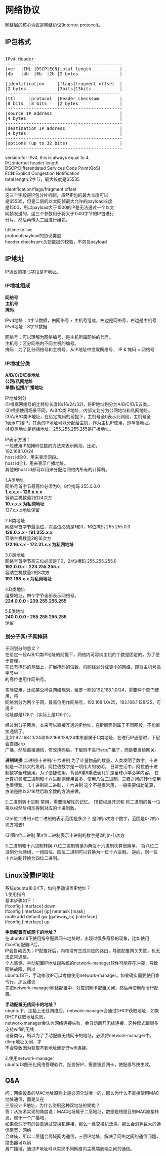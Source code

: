# 网络协议                  
网络层的核心协议是网络协议(internet protocol)。

## IP包格式  
<pre>  
IPv4 Header  
---------------------------------------------  
|ver  |IHL |DSCP|ECN|total length           |  
|4b   |4b  |6b  |2b |2 bytes                |  
---------------------------------------------  
|identification     |flags|fragment offset  |  
|2 bytes            |3bits|13bits           |  
--------------------------------------------  
|ttl     |protocol  |Header checksum        |  
|8 bits  |8 bits    |2 bytes                |  
---------------------------------------------  
|source IP address                          |  
|4 bytes                                    |  
---------------------------------------------  
|destination IP address                     |  
|4 bytes                                    |  
---------------------------------------------  
|options (up to 32 bits)                    |  
---------------------------------------------  
</pre>  
version:for IPv4, this is always equal to 4.    
IHL:internet header length    
DSCP:Differentiated Services Code Point(QoS)     
ECN:Explicit Congestion Notification    
total length:2字节，最大长度是65535  
  
identification/flags/fragment offset  
这三个字段是IP包分片机制，虽然IP包的最大长度可以  
是65535，但是二层的以太网帧最大允许的payload长度  
是1500，所以payload大于1500的IP是无法通过一个以太  
网帧发送的，这三个参数用于将大于1500字节的IP包进行  
分片，然后再传入二层进行组包。  
  
ttl:time to live    
protocol:payload的协议类型  
header checksum:头部数据的校验，不包含payload  
  
                  
## IP地址 
IP协议的核心字段是IP地址。  

### IP地址组成
**网络号**      
**主机号**      
**掩码**      
      
IPv4地址：4字节数据，由网络号 + 主机号组成，左边是网络号，右边是主机号                  
IPv6地址：8字节数据                  
      
网络号：可以理解为网络编号，是主机所属网络的代号。      
主机号：区分网络内不同主机的编号。      
掩码：为了区分网络号和主机号，从IP地址中提取网络号， IP & 掩码 = 网络号                    
      
### IP地址分类      
**A/B/C/D/E类地址**      
**公网/私网地址**      
**单播/组播/广播地址**      
      
IP地址划分      
(1)根据网络号的比特位长度(8/16/24/32)，将IP地址划分为A/B/C/D/E五类。      
(2)根据使用场景不同，A/B/C类IP地址，内部又划分为公网地址和私网地址。      
(3)A/B/C类IP地址，在给定掩码的前提下，主机号全0表示此网段，主机号全      
   1表示广播IP，其余的IP地址可以分配给主机，作为主机IP使用，即单播地址。        
(4)D类地址是组播地址，255.255.255.255是广播地址。      
      
IP表示方法：                
一般使用IP加掩码位数的方法来表示网段，比如，                
192.168.1.0/24                
host id全0，用来表示网段。                
host id全1，用来表示广播地址。                
其他的host id都可以用来分配给网络内所有的计算机。                
                
1.A类地址                
网络号首字节最高位必须为0，8位掩码 255.0.0.0                  
**1.x.x.x - 126.x.x.x**                  
容纳主机数量2的24次方                  
**10.x.x.x 为私网地址**                  
127.x.x.x地址保留                  
                  
2.B类地址                
网络号首字节最高位，次高位必须是1和0，16位掩码 255.255.0.0                  
**128.0.x.x - 191.255.x.x**                     
容纳主机数量2的16次方                  
**172.16.x.x - 172.31.x.x 为私网地址**                  
                  
3.C类地址                
网络号首字节高三位必须是110，24位掩码 255.255.255.0                  
**192.0.0.x - 223.255.255.x**                  
容纳主机数量2的8次方                  
**192.168.x.x 为私网地址**                  
                  
4.D类地址                  
组播地址，四个字节全部表示网络号。                
**224.0.0.0 - 239.255.255.255**                
                  
5.E类地址                  
**240.0.0.0 - 255.255.255.255**        
保留        
              
### 划分子网/子网掩码                  
子网划分的意义？      
在给定一段A/B/C类IP地址的前提下，网络内可容纳主机的个数是固定的，为了便于管理，    
在已有掩码的基础上，扩展掩码的位数，将网络划分成更小的网络，即将主机号高字节中    
的高位也用作网络号。    
    
实际应用，比如某公司做网络规划，给定一网段192.168.1.0/24，需要两个部门使用，将    
网络划分为两个子网，最高位用作网络号，192.168.1.0/25，192.168.1.128/25，可用IP    
地址都是128个（实际上是126个）。    
    
经过划分子网后，本来可以直接互通的IP地址，在IP层面则属于不同网段，不能直接通信了。    
比如192.168.1.1/24和192.168.128/24本来都属于C类地址，在进行IP通信时，下层会直接arp    
广播，然后直接通信，修改掩码后，下层则不进行arp广播了，而是要发给网关。      

**进制转换**
二进制/十进制/十六进制
为了计量物品的数量，人类发明了数字，十进制是一项伟大的发明，阿拉伯数字是一项伟大的发明。
日常生活中，阿拉伯十进制数字全球通用，为了便捷使用，背诵9乘9乘法表几乎是全球小学必学内容。
在计算机领域二进制和十六进制则使用最多，使用八位二进制，三者之间的转化使用也很频繁。
1.十进制转二进制，十六进制
这个不是很常用，一般需要借助笔算，方法是除以2/16然后取余数的方法来做。

2.二进制转十进制
常用，需要理解性的记忆。
(1)按权展开求和
将二进制的每一位乘以权然后相加得到对应的十进制数。

(2)n位二进制
n位二进制的表示范围是多少？
是2的n次方个数字，范围是0-2的n次方减去1

(3)第n位二进制
第n位二进制表示十进制的数字是2的(n-1)次方

3.二进制和十六进制转换
八位二进制转换为两位十六进制快算很简单。
将八位二进制分为两组，一组四位，四位二进制可以转换为一位十六进制。
逆向，则一位十六进制转换为四位二进制。
    
## Linux设置IP地址            
系统ubuntu18.04下，如何手动设置IP地址？              
1.使用指令              
基本步骤如下：              
ifconfig  [interface]  down             
ifconfig  [interface]  [ip]  netmask  [mask]             
route add default gw [gateway_ip] [interface]           
ifconfig  [interface]  up             
          
**手动配置有线网卡的地址？**          
在ubuntu18下使用指令配置网卡地址时，出现过很多奇怪的现象，比如使用ifconfig配置IP后，            
IP会自动丢失；IP配置好后，内核没有生成对应的路由，导致配置网关失败，也无法正常通信。              
个人感觉，手动配置IP地址跟系统的network-manager软件可能存在冲突，导致网络故障，所以            
ubuntu18下，手动修改IP可以考虑使用network-manager。如果确实需要使用命令行，那么建议            
先把network-manager网络配置中，对应的网卡配置关闭，然后再使用命令行配置。            
          
**手动配置无线网卡的地址？**          
ubuntu下，连接上无线网络后，network-manager会通过DHCP获取地址，如果DHCP获取地址失败，          
network-manager会认为网络连接失败，会自动断开无线连接，这种模式跟很多支持wifi的无线          
设备类似，所以为了手动配置无线网卡的地址，必须将network-manager中，dhcp地址关闭，才          
不会导致因为获取不到地址而断开wifi连接。          
            
2.使用network-manager            
ubuntu18图形化网络管理软件，配置好IP，需要重启网卡，使配置尽快生效。              
  
## Q&A
问：网络设备的MAC地址原则上是必须全球唯一的，那么为什么不直接使用MAC地址通信，而是又在    
    三层设计IP地址，为什么使用这种双地址的架构？    
答：从技术实现的角度说：MAC地址属于二层地址，数据是根据目的MAC直接转发，属于一个广播域，  
    如果全球所有的设备通过交换机连接，那么一旦交换机泛洪，那么会消耗巨大的通信带宽，网络  
	会瘫痪，所以二层适合局域网内通信，三层IP地址，解决了网络之间的通信问题，路由器可以隔  
	离广播域，通过IP地址可以实现不同网络内主机端到端之间的通信。  
